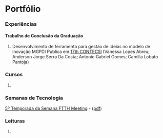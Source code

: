 # Portfólio 
### Experiências 

#### Trabalho de Conclusão da Graduação
1. Desenvolvimento de ferramenta para gestão de ideias no modelo de inovação MGPDI 
Publica em [17th CONTECSI](http://contecsi.submissao.com.br/arquivos/6452.pdf) (Vanessa Lopes Abreu; Anderson Jorge Serra Da Costa; Antonio Gabriel Gomes; Camilla Lobato Pantoja)


### Cursos
1. 


### Semanas de Tecnologia

[5º Temporada da Semana FTTH Meeting](./certificados/5_temporada_ftth_meeting.pdf)  -  ([pdf](https://vp2uploads.s3.amazonaws.com/16264/certificado/8245a7e5b1e9e5fff56d9fbbeca4251e4996dcef.pdf))

### Leituras
1. 